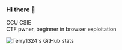 ### Hi there 👋
CCU CSIE\
CTF pwner, beginner in browser exploitation

![Terry1324's GitHub stats](https://github-readme-stats.vercel.app/api?username=qingwei4&show_icons=true&theme=radical)

<!--
**qingwei4/qingwei4** is a ✨ _special_ ✨ repository because its `README.md` (this file) appears on your GitHub profile.

Here are some ideas to get you started:

 🔭 I’m currently working on ...
- 🌱 I’m currently learning ...
- 👯 I’m looking to collaborate on ...
- 🤔 I’m looking for help with ...
- 💬 Ask me about ...
- 📫 How to reach me: ...
- 😄 Pronouns: ...
- ⚡ Fun fact: ...
-->

